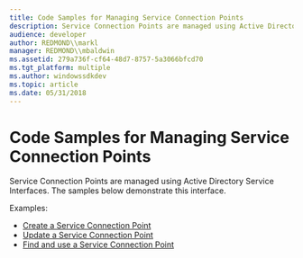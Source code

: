 ```yaml
---
title: Code Samples for Managing Service Connection Points
description: Service Connection Points are managed using Active Directory Service Interfaces. The samples below demonstrate this interface.
audience: developer
author: REDMOND\\markl
manager: REDMOND\\mbaldwin
ms.assetid: 279a736f-cf64-48d7-8757-5a3066bfcd70
ms.tgt_platform: multiple
ms.author: windowssdkdev
ms.topic: article
ms.date: 05/31/2018
---
```


# Code Samples for Managing Service Connection Points

Service Connection Points are managed using Active Directory Service Interfaces. The samples below demonstrate this interface.

Examples:

-   [Create a Service Connection Point](creating-a-service-connection-point.md)
-   [Update a Service Connection Point](updating-a-service-connection-point.md)
-   [Find and use a Service Connection Point](how-clients-find-and-use-a-service-connection-point.md)

 

 




